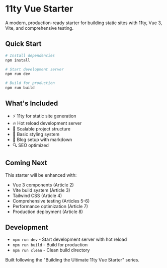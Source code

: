 # 11ty Vue Starter

A modern, production-ready starter for building static sites with 11ty, Vue 3, Vite, and comprehensive testing.

## Quick Start

```bash
# Install dependencies
npm install

# Start development server
npm run dev

# Build for production  
npm run build
```

## What's Included

- ⚡ 11ty for static site generation
- 🔥 Hot reload development server
- 📁 Scalable project structure
- 🎨 Basic styling system
- 📝 Blog setup with markdown
- 🔍 SEO optimized

## Coming Next

This starter will be enhanced with:
- Vue 3 components (Article 2)
- Vite build system (Article 3)
- Tailwind CSS (Article 4)
- Comprehensive testing (Articles 5-6)
- Performance optimization (Article 7)
- Production deployment (Article 8)

## Development

- `npm run dev` - Start development server with hot reload
- `npm run build` - Build for production
- `npm run clean` - Clean build directory

Built following the "Building the Ultimate 11ty Vue Starter" series.